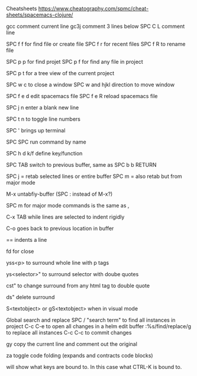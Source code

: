 Cheatsheets
https://www.cheatography.com/spmc/cheat-sheets/spacemacs-clojure/

gcc comment current line
gc3j comment 3 lines below
SPC C L comment line

SPC f f for find file or create file
SPC f r for recent files
SPC f R to rename file

SPC p p for find projet
SPC p f for find any file in project

SPC p t for a tree view of the current project

SPC w c to close a window
SPC w and hjkl direction to move window

SPC f e d edit spacemacs file
SPC f e R reload spacemacs file

SPC j n enter a blank new line

SPC t n to toggle line numbers

SPC ' brings up terminal

SPC SPC run command by name

SPC h d k/f define key/function

SPC TAB switch to previous buffer, same as SPC b b RETURN

SPC j = retab selected lines or entire buffer
SPC m = also retab but from major mode

M-x untabfiy-buffer (SPC : instead of M-x?)

SPC m for major mode commands is the same as ,

C-x TAB while lines are selected to indent rigidly

C-o goes back to previous location in buffer

== indents a line

fd for close

yss\<p> to surround whole line with p tags

ys\<selector>" to surround selector with doube quotes
  
cst" to change surround from any html tag to double quote

ds" delete surround

S\<textobject> or gS\<textobject> when in visual mode

Global search and replace
SPC / "search term" to find all instances in project
C-c C-e to open all changes in a helm edit buffer
:%s/find/replace/g to replace all instances
C-c C-c to commit changes

gy copy the current line and comment out the original

za toggle code folding (expands and contracts code blocks)

<C-h k C-k> will show what keys are bound to. In this case what CTRL-K is bound to.
